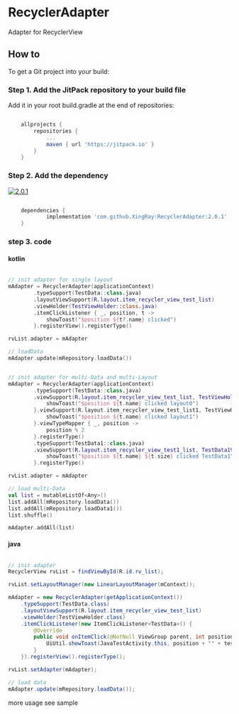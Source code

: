 # RecyclerAdapter
Adapter for RecyclerView

## How to 
To get a Git project into your build:

### Step 1. Add the JitPack repository to your build file

Add it in your root build.gradle at the end of repositories:

``` groovy

	allprojects {
		repositories {
			...
			maven { url 'https://jitpack.io' }
		}
	}

```

### Step 2. Add the dependency

[![2.0.1](https://jitpack.io/v/XingRay/RecyclerAdapter.svg)](https://jitpack.io/#XingRay/RecyclerAdapter)

``` groovy

	dependencies {
	        implementation 'com.github.XingRay:RecyclerAdapter:2.0.1'
	}

```

### step 3. code

#### kotlin 

```kotlin

// init adapter for single layout
mAdapter = RecyclerAdapter(applicationContext)
		.typeSupport(TestData::class.java)
		.layoutViewSupport(R.layout.item_recycler_view_test_list)
		.viewHolder(TestViewHolder::class.java)
		.itemClickListener { _, position, t ->
			showToast("$position ${t?.name} clicked")
		}.registerView().registerType()

rvList.adapter = mAdapter

// loadData
mAdapter.update(mRepository.loadData())

```

```kotlin

// init adapter for multi-Data and multi-Layout
mAdapter = RecyclerAdapter(applicationContext)
		.typeSupport(TestData::class.java)
		.viewSupport(R.layout.item_recycler_view_test_list, TestViewHolder::class.java, 0) { _, position, t ->
			showToast("$position ${t.name} clicked layout0")
		}.viewSupport(R.layout.item_recycler_view_test_list1, TestViewHolder1::class.java, 1) { _, position, t ->
			showToast("$position ${t.name} clicked layout1")
		}.viewTypeMapper { _, position ->
			position % 2
		}.registerType()
		.typeSupport(TestData1::class.java)
		.viewSupport(R.layout.item_recycler_view_test1_list, TestData1ViewHolder::class.java, 2) { _, position, t ->
			showToast("$position ${t.name} ${t.size} clicked TestData1")
		}.registerType()

rvList.adapter = mAdapter

// load multi-Data
val list = mutableListOf<Any>()
list.addAll(mRepository.loadData())
list.addAll(mRepository.loadData1())
list.shuffle()

mAdapter.addAll(list)

```
#### java

```java

// init adapter
RecyclerView rvList = findViewById(R.id.rv_list);

rvList.setLayoutManager(new LinearLayoutManager(mContext));

mAdapter = new RecyclerAdapter(getApplicationContext())
	.typeSupport(TestData.class)
	.layoutViewSupport(R.layout.item_recycler_view_test_list)
	.viewHolder(TestViewHolder.class)
	.itemClickListener(new ItemClickListener<TestData>() {
		@Override
		public void onItemClick(@NotNull ViewGroup parent, int position, @org.jetbrains.annotations.Nullable TestData testData) {
			UiUtil.showToast(JavaTestActivity.this, position + "" + testData.getName() + " clicked");
		}
	}).registerView().registerType();

rvList.setAdapter(mAdapter);

// load data
mAdapter.update(mRepository.loadData());

```

more usage see sample
